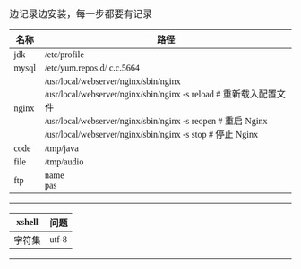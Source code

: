 <span  style="font-family: Simsun,serif; font-size: 17px; ">

边记录边安装，每一步都要有记录

|名称 | 路径|
|---|---|
|jdk | /etc/profile|
|mysql | /etc/yum.repos.d/ c.c.5664|
|nginx | /usr/local/webserver/nginx/sbin/nginx <br> /usr/local/webserver/nginx/sbin/nginx -s reload # 重新载入配置文件 <br> /usr/local/webserver/nginx/sbin/nginx -s reopen # 重启 Nginx <br>/usr/local/webserver/nginx/sbin/nginx -s stop # 停止 Nginx|
|code | /tmp/java|
|file | /tmp/audio|
|ftp | name<br>pas |

---

xshell | 问题
---|---
字符集 | utf-8

---


</span>
